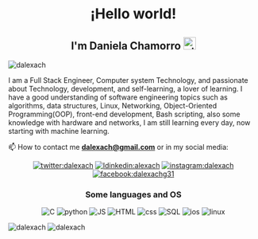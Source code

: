 <h1 align="center">¡Hello world!</h1>
<h2 align='center'>I'm Daniela Chamorro <img src="https://img.icons8.com/color/48/000000/github-2.png" alt="github" height="25" widht="25"/></h2>


<p align="left">
    <img src="https://komarev.com/ghpvc/?username=dalexach" alt="dalexach" />
</p>

 I am a Full Stack Engineer, Computer system Technology, and passionate about Technology, development, and self-learning, a lover of learning. I have a good understanding of software engineering topics such as algorithms, data structures, Linux, Networking, Object-Oriented Programming(OOP), front-end development, Bash scripting, also some knowledge with hardware and networks, I am still learning every day, now starting with machine learning.

📫 How to contact me **dalexach@gmail.com** or in my social media:
<p align="center">
<a href="https://twitter.com/dalexach" target="blank">
    <img src="https://img.icons8.com/clouds/100/000000/twitter.png" alt="twitter:dalexach" /></a>
<a href="https://linkedin.com/in/dalexach" target="blank">
    <img src="https://img.icons8.com/clouds/100/000000/linkedin.png" alt="ldinkedin:alexach"/></a>
<a href="https://instagram.com/dalexach" target="blank">
    <img src="https://img.icons8.com/clouds/100/000000/instagram-new--v1.png" alt="instagram:dalexach"/></a>
<a href="https://www.facebook.com/dalexachg31/">
    <img src="https://img.icons8.com/clouds/100/000000/facebook-new.png" alt="facebook:dalexachg31"/>
</a>
</p>

<h3 align="center">Some languages and OS</h3>
<p align="center">
    <img src="https://img.icons8.com/dusk/50/000000/c-programming.png" alt="C"/>
    <img src="https://img.icons8.com/dusk/50/000000/python.png" alt="python"/>
    <img src="https://img.icons8.com/dusk/50/000000/javascript.png" alt="JS"/>
    <img src="https://img.icons8.com/dusk/50/000000/html-5.png" alt="HTML"/>
    <img src="https://img.icons8.com/dusk/50/000000/css3.png" alt="css"/>
    <img src="https://img.icons8.com/dusk/50/000000/sql.png" alt="SQL"/>
    <img src="https://img.icons8.com/dusk/50/000000/mac-logo--v2.png" alt="ios"/>
    <img src="https://img.icons8.com/dusk/50/000000/linux.png" alt="linux" />
</p>
<tr>
<td>
<img src="https://github-readme-stats.vercel.app/api/top-langs/?username=dalexach&layout=compact&hide=html" alt="dalexach" />
</td>
<td>
<img src="https://github-readme-stats.vercel.app/api?username=dalexach&show_icons=true" alt="dalexach"/>
</td>
<tr>

